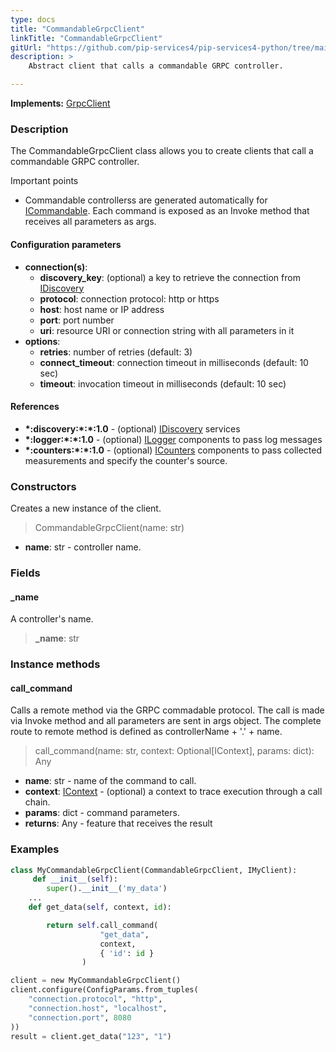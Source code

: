 ```yaml
---
type: docs
title: "CommandableGrpcClient"
linkTitle: "CommandableGrpcClient"
gitUrl: "https://github.com/pip-services4/pip-services4-python/tree/main/pip-services4-grpc-python"
description: > 
    Abstract client that calls a commandable GRPC controller.

---
```


**Implements:** [GrpcClient](../grpc_client)

### Description

The CommandableGrpcClient class allows you to create clients that call a commandable GRPC controller.

Important points

- Commandable controllerss are generated automatically for [ICommandable](../../../rpc/commands/icommandable). Each command is exposed as an Invoke method that receives all parameters as args.

#### Configuration parameters

- **connection(s)**:   
    - **discovery_key**: (optional) a key to retrieve the connection from [IDiscovery](../../../config/connect/idiscovery)   
    - **protocol**: connection protocol: http or https   
    - **host**: host name or IP address   
    - **port**: port number   
    - **uri**: resource URI or connection string with all parameters in it   
- **options**:   
    - **retries**: number of retries (default: 3)   
    - **connect_timeout**: connection timeout in milliseconds (default: 10 sec)   
    - **timeout**: invocation timeout in milliseconds (default: 10 sec)   

#### References
- **\*:discovery:\*:\*:1.0** - (optional) [IDiscovery](../../../config/connect/idiscovery) services
- **\*:logger:\*:\*:1.0** - (optional) [ILogger](../../../observability/log/ilogger) components to pass log messages
- **\*:counters:\*:\*:1.0** - (optional) [ICounters](../../../observability/count/icounters) components to pass collected measurements and specify the counter's source.

### Constructors

Creates a new instance of the client.

> CommandableGrpcClient(name: str)

- **name**: str - controller name.


### Fields

<span class="hide-title-link">

#### _name
A controller's name.
> **_name**: str

</span>


### Instance methods

#### call_command
Calls a remote method via the GRPC commadable protocol.
The call is made via Invoke method and all parameters are sent in args object.
The complete route to remote method is defined as controllerName + '.' + name.

> call_command(name: str, context: Optional[IContext], params: dict): Any

- **name**: str - name of the command to call.
- **context**: [IContext](../../../components/context/icontext) - (optional) a context to trace execution through a call chain.
- **params**: dict - command parameters.
- **returns**: Any - feature that receives the result



### Examples

```python
class MyCommandableGrpcClient(CommandableGrpcClient, IMyClient):
     def __init__(self):
        super().__init__('my_data')
    ...
    def get_data(self, context, id):

        return self.call_command(
                    "get_data",
                    context,
                    { 'id': id }
                )

client = new MyCommandableGrpcClient()
client.configure(ConfigParams.from_tuples(
    "connection.protocol", "http",
    "connection.host", "localhost",
    "connection.port", 8080
))
result = client.get_data("123", "1")
```
